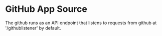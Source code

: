 # GitHub App Source

The github runs as an API endpoint that listens to requests from github at '<hostname>/githublistener' by default.
